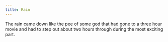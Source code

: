 ```yaml
---
title: Rain
---
```


The rain came down like the pee of some god that had gone to a three hour movie and had to step out about two hours through during the most exciting part.
